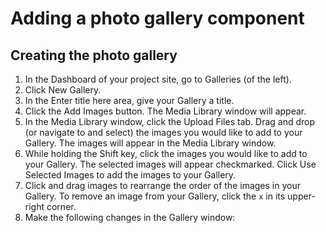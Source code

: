 # Adding a photo gallery component

## Creating the photo gallery

1. In the Dashboard of your project site, go to Galleries (of the left).
2. Click New Gallery.
3. In the Enter title here area, give your Gallery a title.
4. Click the Add Images button. The Media Library window will appear.
6. In the Media Library window, click the Upload Files tab. Drag and drop \(or navigate to and select\) the images you would like to add to your Gallery. The images will appear in the Media Library window.
7. While holding the Shift key, click the images you would like to add to your Gallery. The selected images will appear checkmarked. Click Use Selected Images to add the images to your Gallery. 
8. Click and drag images to rearrange the order of the images in your Gallery. To remove an image from your Gallery, click the `x` in its upper-right corner.
9. Make the following changes in the Gallery window:




